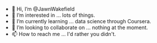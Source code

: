 - 👋 Hi, I’m @JawnWakefield
- 👀 I’m interested in ... lots of things.
- 🌱 I’m currently learning ... data science through Coursera.
- 💞️ I’m looking to collaborate on ... nothing at the moment.
- 📫 How to reach me ... I'd rather you didn't.

<!---
JawnWakefield/JawnWakefield is a ✨ special ✨ repository because its `README.md` (this file) appears on your GitHub profile.
You can click the Preview link to take a look at your changes.
--->
